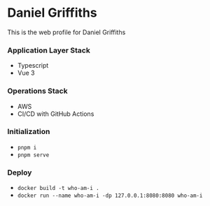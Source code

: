 # Daniel Griffiths
This is the web profile for Daniel Griffiths

### Application Layer Stack
- Typescript
- Vue 3

### Operations Stack
- AWS
- CI/CD with GitHub Actions

### Initialization
- `pnpm i`
- `pnpm serve`

### Deploy
- `docker build -t who-am-i .`
- `docker run --name who-am-i -dp 127.0.0.1:8080:8080 who-am-i`